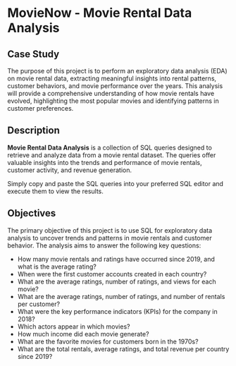 # MovieNow - Movie Rental Data Analysis

## Case Study

The purpose of this project is to perform an exploratory data analysis (EDA) on movie rental data, extracting meaningful insights into rental patterns, customer behaviors, and movie performance over the years. This analysis will provide a comprehensive understanding of how movie rentals have evolved, highlighting the most popular movies and identifying patterns in customer preferences.

## Description

**Movie Rental Data Analysis** is a collection of SQL queries designed to retrieve and analyze data from a movie rental dataset. The queries offer valuable insights into the trends and performance of movie rentals, customer activity, and revenue generation.

Simply copy and paste the SQL queries into your preferred SQL editor and execute them to view the results.

## Objectives

The primary objective of this project is to use SQL for exploratory data analysis to uncover trends and patterns in movie rentals and customer behavior. The analysis aims to answer the following key questions:
- How many movie rentals and ratings have occurred since 2019, and what is the average rating?
- When were the first customer accounts created in each country?
- What are the average ratings, number of ratings, and views for each movie?
- What are the average ratings, number of ratings, and number of rentals per customer?
- What were the key performance indicators (KPIs) for the company in 2018?
- Which actors appear in which movies?
- How much income did each movie generate?
- What are the favorite movies for customers born in the 1970s?
- What are the total rentals, average ratings, and total revenue per country since 2019?

